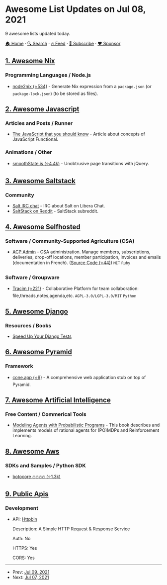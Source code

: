 # Awesome List Updates on Jul 08, 2021

9 awesome lists updated today.

[🏠 Home](/README.md) · [🔍 Search](https://www.trackawesomelist.com/search/) · [🔥 Feed](https://www.trackawesomelist.com/rss.xml) · [📮 Subscribe](https://trackawesomelist.us17.list-manage.com/subscribe?u=d2f0117aa829c83a63ec63c2f&id=36a103854c) · [❤️  Sponsor](https://github.com/sponsors/theowenyoung)



## [1. Awesome Nix](/content/nix-community/awesome-nix/README.md)

### Programming Languages / Node.js

*   [node2nix (⭐534)](https://github.com/svanderburg/node2nix) - Generate Nix expression from a `package.json` (or `package-lock.json`) (to be stored as files).

## [2. Awesome Javascript](/content/sorrycc/awesome-javascript/README.md)

### Articles and Posts / Runner

*   [The JavaScript that you should know](https://medium.com/@pedropolisenso/o-javasscript-que-voc%C3%AA-deveria-conhecer-b70e94d1d706) - Article about concepts of JavaScript Functional.

### Animations / Other

*   [smoothState.js (⭐4.4k)](https://github.com/miguel-perez/smoothState.js) - Unobtrusive page transitions with jQuery.

## [3. Awesome Saltstack](/content/hbokh/awesome-saltstack/README.md)

### Community

*   [Salt IRC chat](https://web.libera.chat/?channels=#salt) - IRC about Salt on Libera Chat.
*   [SaltStack on Reddit](https://www.reddit.com/r/saltstack/) - SaltStack subreddit.

## [4. Awesome Selfhosted](/content/awesome-selfhosted/awesome-selfhosted/README.md)

### Software / Community-Supported Agriculture (CSA)

*   [ACP Admin](https://acp-admin.ch/) - CSA administration. Manage members, subscriptions, deliveries, drop-off locations, member participation, invoices and emails (documentation in French). ([Source Code (⭐44)](https://github.com/acp-admin/acp-admin/)) `MIT` `Ruby`

### Software / Groupware

*   [Tracim (⭐221)](https://github.com/tracim/tracim) - Collaborative Platform for team collaboration: file,threads,notes,agenda,etc. `AGPL-3.0/LGPL-3.0/MIT` `Python`

## [5. Awesome Django](/content/wsvincent/awesome-django/README.md)

### Resources / Books

*   [Speed Up Your Django Tests](https://adamj.eu/tech/2020/05/04/new-book-speed-up-your-django-tests/)

## [6. Awesome Pyramid](/content/uralbash/awesome-pyramid/README.md)

### Framework

*   [cone.app (⭐9)](https://github.com/conestack/cone.app) - A comprehensive web application stub on top of Pyramid.

## [7. Awesome Artificial Intelligence](/content/owainlewis/awesome-artificial-intelligence/README.md)

### Free Content / Commerical Tools

*   [Modeling Agents with Probabilistic Programs](https://agentmodels.org/) - This book describes and implements models of rational agents for (PO)MDPs and Reinforcement Learning.

## [8. Awesome Aws](/content/donnemartin/awesome-aws/README.md)

### SDKs and Samples / Python SDK

*   [botocore :fire::fire::fire::fire: (⭐1.3k)](https://github.com/boto/botocore)

## [9. Public Apis](/content/public-apis/public-apis/README.md)

### Development

- API: [Httpbin](https://httpbin.org/)

  Description: A Simple HTTP Request & Response Service

  Auth: No

  HTTPS: Yes

  CORS: Yes



---

- Prev: [Jul 09, 2021](/content/2021/07/09/README.md)
- Next: [Jul 07, 2021](/content/2021/07/07/README.md)